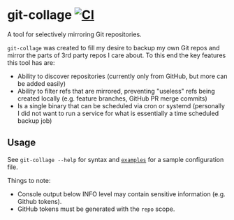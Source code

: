 # git-collage [![CI](https://github.com/DanNixon/git-collage/actions/workflows/ci.yml/badge.svg?branch=main)](https://github.com/DanNixon/git-collage/actions/workflows/ci.yml)

A tool for selectively mirroring Git repositories.

`git-collage` was created to fill my desire to backup my own Git repos and mirror the parts of 3rd party repos I care about.
To this end the key features this tool has are:

- Ability to discover repositories (currently only from GitHub, but more can be added easily)
- Ability to filter refs that are mirrored, preventing "useless" refs being created locally (e.g. feature branches, GitHub PR merge commits)
- Is a single binary that can be scheduled via cron or systemd (personally I did not want to run a service for what is essentially a time scheduled backup job)

## Usage

See `git-collage --help` for syntax and [`examples`](./examples) for a sample configuration file.

Things to note:

- Console output below INFO level may contain sensitive information (e.g. Github tokens).
- GitHub tokens must be generated with the `repo` scope.
